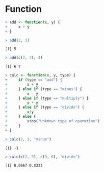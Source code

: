 


# Function


```r
> add <- function(x, y) {
+     x + y
+ }
```



```r
> add(2, 3)
```

```
[1] 5
```



```r
> add(c(2, 3), 4)
```

```
[1] 6 7
```



```r
> calc <- function(x, y, type) {
+     if (type == "add") {
+         x + y
+     } else if (type == "minus") {
+         x - y
+     } else if (type == "multiply") {
+         x * y
+     } else if (type == "divide") {
+         x/y
+     } else {
+         stop("Unknown type of operation")
+     }
+ }
```



```r
> calc(2, 3, "minus")
```

```
[1] -1
```



```r
> calc(c(2, 5), c(3, 6), "divide")
```

```
[1] 0.6667 0.8333
```



